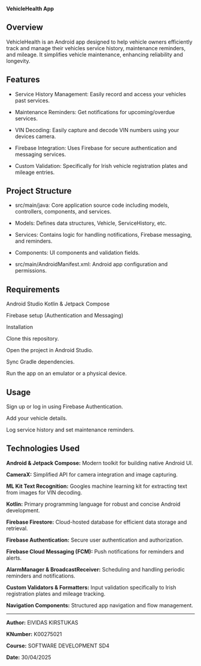 **VehicleHealth App**

**Overview**
--
VehicleHealth is an Android app designed to help vehicle owners efficiently track and manage their vehicles service history, maintenance reminders, and mileage. It simplifies vehicle maintenance, enhancing reliability and longevity.

**Features**
--
- Service History Management: Easily record and access your vehicles past services.

- Maintenance Reminders: Get notifications for upcoming/overdue services.

- VIN Decoding: Easily capture and decode VIN numbers using your devices camera.

- Firebase Integration: Uses Firebase for secure authentication and messaging services.

- Custom Validation: Specifically for Irish vehicle registration plates and mileage entries.

**Project Structure**
--

- src/main/java: Core application source code including models, controllers, components, and services.

- Models: Defines data structures, Vehicle, ServiceHistory, etc.

- Services: Contains logic for handling notifications, Firebase messaging, and reminders.

- Components: UI components and validation fields.

- src/main/AndroidManifest.xml: Android app configuration and permissions.

**Requirements**
--

Android Studio
Kotlin & Jetpack Compose

Firebase setup (Authentication and Messaging)

Installation

Clone this repository.

Open the project in Android Studio.

Sync Gradle dependencies.

Run the app on an emulator or a physical device.

**Usage**
--

Sign up or log in using Firebase Authentication.

Add your vehicle details.

Log service history and set maintenance reminders.


**Technologies Used**
---

**Android & Jetpack Compose:** Modern toolkit for building native Android UI.

**CameraX:** Simplified API for camera integration and image capturing.

**ML Kit Text Recognition:** Googles machine learning kit for extracting text from images for VIN decoding.

**Kotlin:** Primary programming language for robust and concise Android development.

**Firebase Firestore:** Cloud-hosted database for efficient data storage and retrieval.

**Firebase Authentication:** Secure user authentication and authorization.

**Firebase Cloud Messaging (FCM):** Push notifications for reminders and alerts.

**AlarmManager & BroadcastReceiver:** Scheduling and handling periodic reminders and notifications.

**Custom Validators & Formatters:** Input validation specifically to Irish registration plates and mileage tracking.

**Navigation Components:** Structured app navigation and flow management.



---

**Author:** EIVIDAS KIRSTUKAS

**KNumber:** K00275021

**Course:** SOFTWARE DEVELOPMENT SD4

**Date:** 30/04/2025
